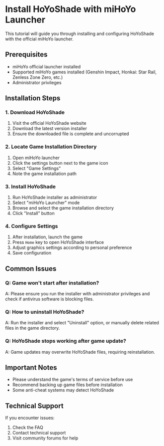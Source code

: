 # Install HoYoShade with miHoYo Launcher

This tutorial will guide you through installing and configuring HoYoShade with the official miHoYo launcher.

## Prerequisites

- miHoYo official launcher installed
- Supported miHoYo games installed (Genshin Impact, Honkai: Star Rail, Zenless Zone Zero, etc.)
- Administrator privileges

## Installation Steps

### 1. Download HoYoShade

1. Visit the official HoYoShade website
2. Download the latest version installer
3. Ensure the downloaded file is complete and uncorrupted

### 2. Locate Game Installation Directory

1. Open miHoYo launcher
2. Click the settings button next to the game icon
3. Select "Game Settings"
4. Note the game installation path

### 3. Install HoYoShade

1. Run HoYoShade installer as administrator
2. Select "miHoYo Launcher" mode
3. Browse and select the game installation directory
4. Click "Install" button

### 4. Configure Settings

1. After installation, launch the game
2. Press `Home` key to open HoYoShade interface
3. Adjust graphics settings according to personal preference
4. Save configuration

## Common Issues

### Q: Game won't start after installation?
A: Please ensure you run the installer with administrator privileges and check if antivirus software is blocking files.

### Q: How to uninstall HoYoShade?
A: Run the installer and select "Uninstall" option, or manually delete related files in the game directory.

### Q: HoYoShade stops working after game update?
A: Game updates may overwrite HoYoShade files, requiring reinstallation.

## Important Notes

- Please understand the game's terms of service before use
- Recommend backing up game files before installation
- Some anti-cheat systems may detect HoYoShade

## Technical Support

If you encounter issues:
1. Check the FAQ
2. Contact technical support
3. Visit community forums for help